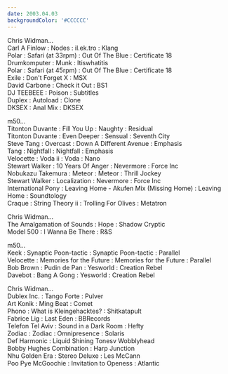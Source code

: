 ```yaml
---
date: 2003.04.03
backgroundColor: '#CCCCCC'
---
```


Chris Widman...  
Carl A Finlow : Nodes : il.ek.tro : Klang  
Polar : Safari (at 33rpm) : Out Of The Blue : Certificate 18  
Drumkomputer : Munk : Itiswhatitis  
Polar : Safari (at 45rpm) : Out Of The Blue : Certificate 18  
Exile : Don't Forget X : MSX  
David Carbone : Check it Out : BS1  
DJ TEEBEEE : Poison : Subtitles  
Duplex : Autoload : Clone  
DKSEX : Anal Mix : DKSEX

m50...  
Titonton Duvante : Fill You Up : Naughty : Residual  
Titonton Duvante : Even Deeper : Sensual : Seventh City  
Steve Tang : Overcast : Down A Different Avenue : Emphasis  
Tang : Nightfall : Nightfall : Emphasis  
Velocette : Voda ii : Voda : Nano  
Stewart Walker : 10 Years Of Anger : Nevermore : Force Inc  
Nobukazu Takemura : Meteor : Meteor : Thrill Jockey  
Stewart Walker : Localization : Nevermore : Force Inc  
International Pony : Leaving Home - Akufen Mix (Missing Home) : Leaving Home : Soundtology  
Craque : String Theory ii : Trolling For Olives : Metatron

Chris Widman...  
The Amalgamation of Sounds : Hope : Shadow Cryptic  
Model 500 : I Wanna Be There : R&S

m50...  
Keek : Synaptic Poon-tactic : Synaptic Poon-tactic : Parallel  
Velocette : Memories for the Future : Memories for the Future : Parallel  
Bob Brown : Pudin de Pan : Yesworld : Creation Rebel  
Davebot : Bang A Gong : Yesworld : Creation Rebel

Chris Widman...  
Dublex Inc. : Tango Forte : Pulver  
Art Konik : Ming Beat : Comet  
Phono : What is Kleingehacktes? : Shitkatapult  
Fabrice Lig : Last Eden : BBRecords  
Telefon Tel Aviv : Sound in a Dark Room : Hefty  
Zodiac : Zodiac : Omnipresence : Solaris  
Def Harmonic : Liquid Shining Tonesv Wobblyhead  
Bobby Hughes Combination : Harp Junction  
Nhu Golden Era : Stereo Deluxe : Les McCann  
Poo Pye McGoochie : Invitation to Openess : Atlantic